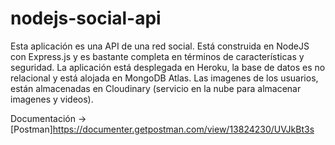 # nodejs-social-api

Esta aplicación es una API de una red social. Está construida en NodeJS con Express.js y es bastante completa en términos de características y seguridad. La aplicación está desplegada en Heroku, la base de datos es no relacional y está alojada en MongoDB Atlas. Las imagenes de los usuarios, están almacenadas en Cloudinary (servicio en la nube para almacenar imagenes y videos).

Documentación -> [Postman]https://documenter.getpostman.com/view/13824230/UVJkBt3s

